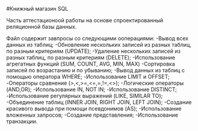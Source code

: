 #Книжный магазин SQL

Часть аттестационоой работы на основе спроектированный реляционной базы данных.

Файл содержит завпросы со следующими ооперациями:
-Вывод всех данных из таблиц;
-Обновление нескольких записей из разных таблиц, по разным критериям (UPDATE);
-Удаление нескольких записей из разных таблиц, по разным критериям (DELETE);
-Использование агрегатных функций (SUM, COUNT, AVG, MIN, MAX)
-Сортировка записей по возрастанию и по убыванию;
-Вывод данных из таблиц с помощью оператора WHERE;
-Использование LIMIT и OFFSET;
-Операторы сравнение (>,<,>=,<=,=,!=,<>);
-Логические операторы (AND,OR);
-Использование IN, NOT IN;
-Использование DISTINCT;
-Использование регулярных выражений (LIKE, SIMILAR TO);
-Объединение таблиц (INNER JOIN, RIGHT JOIN, LEFT JOIN);
-Создание красивого вывода при помощи псевдонимов (AS);
-Использование вложенных запросов;
-Создание представления;
-Использование транзакции.
